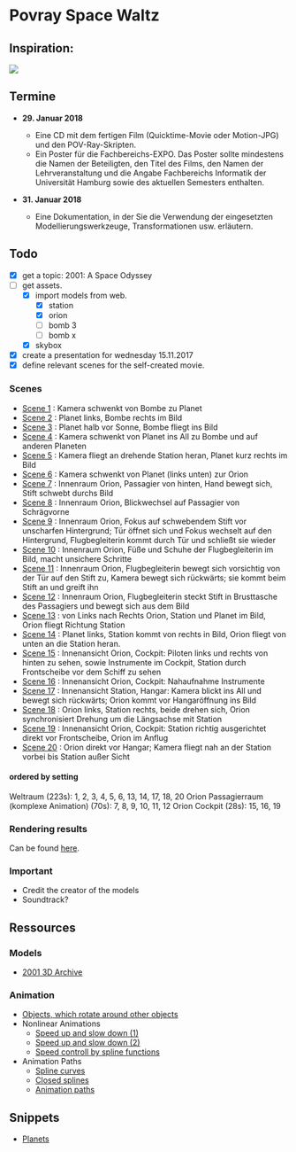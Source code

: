 # Povray Space Waltz

## Inspiration:

[![](http://img.youtube.com/vi/xyjOjT8d8RI/0.jpg)](https://www.youtube.com/watch?v=xyjOjT8d8RI)

## Termine

- **29. Januar 2018**
  - Eine CD mit dem fertigen Film (Quicktime-Movie oder Motion-JPG) und den POV-Ray-Skripten.
  - Ein Poster für die Fachbereichs-EXPO. Das Poster sollte mindestens die Namen der Beteiligten, den Titel des Films, den Namen der Lehrveranstaltung und die Angabe Fachbereichs Informatik der Universität Hamburg sowie des aktuellen Semesters enthalten.

- **31. Januar 2018**
  - Eine Dokumentation, in der Sie die Verwendung der eingesetzten Modellierungswerkzeuge, Transformationen usw. erläutern.

## Todo

- [x] get a topic: 2001: A Space Odyssey
- [ ] get assets.
  - [x] import models from web.
    - [x] station
    - [x] orion
    - [ ] bomb 3
    - [ ] bomb x
  - [X] skybox
- [X] create a presentation for wednesday 15.11.2017
- [X] define relevant scenes for the self-created movie.

### Scenes

- [Scene  1](https://www.youtube.com/embed/xyjOjT8d8RI?start=0&end=13)    : Kamera schwenkt von Bombe zu Planet
- [Scene  2](https://www.youtube.com/embed/xyjOjT8d8RI?start=13&end=23)   : Planet links, Bombe rechts im Bild
- [Scene  3](https://www.youtube.com/embed/xyjOjT8d8RI?start=23&end=31)   : Planet halb vor Sonne, Bombe fliegt ins Bild
- [Scene  4](https://www.youtube.com/embed/xyjOjT8d8RI?start=31&end=56)   : Kamera schwenkt von Planet ins All zu Bombe und auf anderen Planeten
- [Scene  5](https://www.youtube.com/embed/xyjOjT8d8RI?start=56&end=85)   : Kamera fliegt an drehende Station heran, Planet kurz rechts im Bild
- [Scene  6](https://www.youtube.com/embed/xyjOjT8d8RI?start=85&end=105)  : Kamera schwenkt von Planet (links unten) zur Orion
- [Scene  7](https://www.youtube.com/embed/xyjOjT8d8RI?start=105&end=124) : Innenraum Orion, Passagier von hinten, Hand bewegt sich, Stift schwebt durchs Bild
- [Scene  8](https://www.youtube.com/embed/xyjOjT8d8RI?start=124&end=132) : Innenraum Orion, Blickwechsel auf Passagier von Schrägvorne
- [Scene  9](https://www.youtube.com/embed/xyjOjT8d8RI?start=132&end=142) : Innenraum Orion, Fokus auf schwebendem Stift vor unscharfen Hintergrund; Tür öffnet sich und Fokus wechselt auf den Hintergrund, Flugbegleiterin kommt durch Tür und schließt sie wieder
- [Scene 10](https://www.youtube.com/embed/xyjOjT8d8RI?start=142&end=148) : Innenraum Orion, Füße und Schuhe der Flugbegleiterin im Bild, macht unsichere Schritte
- [Scene 11](https://www.youtube.com/embed/xyjOjT8d8RI?start=148&end=165) : Innenraum Orion, Flugbegleiterin bewegt sich vorsichtig von der Tür auf den Stift zu, Kamera bewegt sich rückwärts; sie kommt beim Stift an und greift ihn
- [Scene 12](https://www.youtube.com/embed/xyjOjT8d8RI?start=165&end=175) : Innenraum Orion, Flugbegleiterin steckt Stift in Brusttasche des Passagiers und bewegt sich aus dem Bild
- [Scene 13](https://www.youtube.com/embed/xyjOjT8d8RI?start=175&end=182) : von Links nach Rechts Orion, Station und Planet im Bild, Orion fliegt Richtung Station
- [Scene 14](https://www.youtube.com/embed/xyjOjT8d8RI?start=182&end=211) : Planet links, Station kommt von rechts in Bild, Orion fliegt von unten an die Station heran.
- [Scene 15](https://www.youtube.com/embed/xyjOjT8d8RI?start=211&end=221) : Innenansicht Orion, Cockpit: Piloten links und rechts von hinten zu sehen, sowie Instrumente im Cockpit, Station durch Frontscheibe vor dem Schiff zu sehen
- [Scene 16](https://www.youtube.com/embed/xyjOjT8d8RI?start=221&end=228) : Innenansicht Orion, Cockpit: Nahaufnahme Instrumente
- [Scene 17](https://www.youtube.com/embed/xyjOjT8d8RI?start=228&end=270) : Innenansicht Station, Hangar: Kamera blickt ins All und bewegt sich rückwärts; Orion kommt vor Hangaröffnung ins Bild
- [Scene 18](https://www.youtube.com/embed/xyjOjT8d8RI?start=270&end=289) : Orion links, Station rechts, beide drehen sich, Orion synchronisiert Drehung um die Längsachse mit Station
- [Scene 19](https://www.youtube.com/embed/xyjOjT8d8RI?start=289&end=300) : Innenansicht Orion, Cockpit: Station richtig ausgerichtet direkt vor Frontscheibe, Orion im Anflug
- [Scene 20](https://www.youtube.com/embed/xyjOjT8d8RI?start=300&end=321) : Orion direkt vor Hangar; Kamera fliegt nah an der Station vorbei bis Station außer Sicht

#### ordered by setting

Weltraum (223s): 1, 2, 3, 4, 5, 6, 13, 14, 17, 18, 20
Orion Passagierraum (komplexe Animation) (70s): 7, 8, 9, 10, 11, 12
Orion Cockpit (28s): 15, 16, 19

### Rendering results

Can be found [here](https://www.dropbox.com/sh/xzp3uizmcah1yaf/AAC9UrARoHbLAg4TAS3cS37Oa?dl=0).

### Important

- Credit the creator of the models
- Soundtrack?

## Ressources

### Models

- [2001 3D Archive](http://www.2001-3d-archive.info/)

### Animation

- [Objects, which rotate around other objects](http://www.f-lohmueller.de/pov_tut/animate/anim112e.htm)
- Nonlinear Animations
  - [Speed up and slow down (1)](http://www.f-lohmueller.de/pov_tut/animate/anim220e.htm)
  - [Speed up and slow down (2)](http://www.f-lohmueller.de/pov_tut/animate/anim222e.htm)
  - [Speed controll by spline functions](http://www.f-lohmueller.de/pov_tut/animate/anim280e.htm)
- Animation Paths
  - [Spline curves](http://www.f-lohmueller.de/pov_tut/animate/anim210e.htm)
  - [Closed splines](http://www.f-lohmueller.de/pov_tut/animate/anim21e.htm)
  - [Animation paths](http://www.f-lohmueller.de/pov_tut/animate/anim22e.htm)


## Snippets

- [Planets](http://www.midnightkite.com/index.aspx?URL=PlanetRendering)
